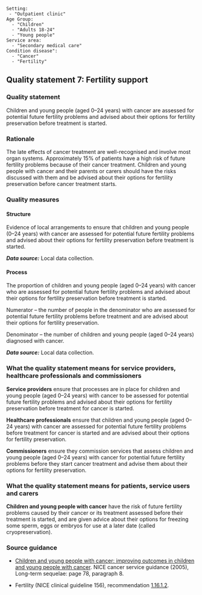 ```
Setting:
 - "Outpatient clinic"
Age Group:
  - "Children"
  - "Adults 18-24"
  - "Young people"
Service area:
  - "Secondary medical care"
Condition disease":
  - "Cancer"
  - "Fertility"
```
Quality statement 7: Fertility support
--------------------------------------

### Quality statement

Children and young people (aged 0–24 years) with cancer are assessed for
potential future fertility problems and advised about their options for
fertility preservation before treatment is started.

### Rationale

The late effects of cancer treatment are well-recognised and involve
most organ systems. Approximately 15% of patients have a high risk of
future fertility problems because of their cancer treatment. Children
and young people with cancer and their parents or carers should have the
risks discussed with them and be advised about their options for
fertility preservation before cancer treatment starts.

### Quality measures

#### Structure

Evidence of local arrangements to ensure that children and young people
(0–24 years) with cancer are assessed for potential future fertility
problems and advised about their options for fertility preservation
before treatment is started.

***Data source:*** Local data collection.

#### Process

The proportion of children and young people (aged 0–24 years) with
cancer who are assessed for potential future fertility problems and
advised about their options for fertility preservation before treatment
is started.

Numerator – the number of people in the denominator who are assessed for
potential future fertility problems before treatment and are advised
about their options for fertility preservation.

Denominator – the number of children and young people (aged 0–24 years)
diagnosed with cancer.

***Data source:*** Local data collection.

### What the quality statement means for service providers, healthcare professionals and commissioners

**Service providers** ensure that processes are in place for children
and young people (aged 0–24 years) with cancer to be assessed for
potential future fertility problems and advised about their options for
fertility preservation before treatment for cancer is started.

**Healthcare professionals** ensure that children and young people (aged
0–24 years) with cancer are assessed for potential future fertility
problems before treatment for cancer is started and are advised about
their options for fertility preservation.

**Commissioners** ensure they commission services that assess children
and young people (aged 0–24 years) with cancer for potential future
fertility problems before they start cancer treatment and advise them
about their options for fertility preservation.

### What the quality statement means for patients, service users and carers

**Children and young people with cancer** have the risk of future
fertility problems caused by their cancer or its treatment assessed
before their treatment is started, and are given advice about their
options for freezing some sperm, eggs or embryos for use at a later date
(called cryopreservation).

### Source guidance

-   [Children and young people with cancer: improving outcomes in
    children and young people with cancer](/guidance/csgcyp). NICE
    cancer service guidance (2005), Long-term sequelae: page 78,
    paragraph 8.

-   Fertility (NICE clinical guideline 156), recommendation
    [1.16.1.2](/guidance/cg156/chapter/recommendations#people-with-cancer-who-wish-to-preserve-fertility).
